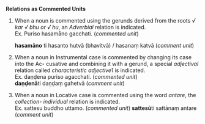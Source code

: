 **Relations as Commented Units** 
1.   When a noun is commented using the gerunds derived from the roots *√ kar √ bhu or √ 
hu*, an *Adverbial* relation is indicated.  
 Ex.  Puriso hasamāno gacchati. (*commented unit*)    
  
     **hasamāno** ti hasanto hutvā (bhavitvā) / hasanaṃ katvā (*comment unit*) 
2.   When a noun in Instrumental case is commented by changing its case into the Ac-
cusative and combining it with a gerund, a special *adjectival* relation called *characteristic 
adjective1* is indicated.  
 Ex. daṇḍena puriso agacchati. (*commented unit*)        
   **daṇḍenā**ti daṇḍaṃ gahetvā (*comment unit*) 
3.   When a noun in Locative case is commented using the word *antare*, the *collection-
individual* relation is indicated.  
 Ex.  sattesu buddho uttamo. (*commented unit*)     **sattesū**ti sattānaṃ antare (*comment unit*) 
